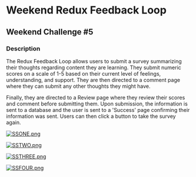 # Weekend Redux Feedback Loop

## Weekend Challenge #5

### Description

The Redux Feedback Loop allows users to submit a survey summarizing their thoughts regarding content they are learning. They submit numeric scores on a scale of 1-5 based on their current level of feelings, understanding, and support. They are then directed to a comment page where they can submit any other thoughts they might have. 

Finally, they are directed to a Review page where they review their scores and comment before submitting them. Upon submission, the information is sent to a database and the user is sent to a 'Success' page confirming their information was sent. Users can then click a button to take the survey again. 

[![SSONE.png](https://i.postimg.cc/QN7Hqj5S/SSONE.png)](https://postimg.cc/0r8kkRVJ)

[![SSTWO.png](https://i.postimg.cc/VN5N0wmq/SSTWO.png)](https://postimg.cc/qtVrW9tq)

[![SSTHREE.png](https://i.postimg.cc/XvhYwPYT/SSTHREE.png)](https://postimg.cc/5HBJJnv3)

[![SSFOUR.png](https://i.postimg.cc/rsGy2FNk/SSFOUR.png)](https://postimg.cc/9wMHG2k8)